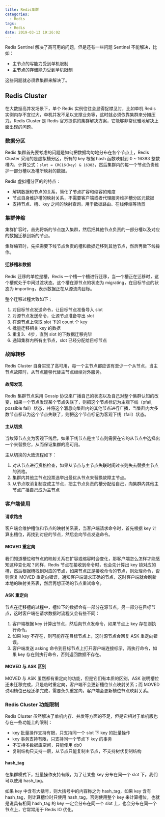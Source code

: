 ```yaml
---
title: Redis集群
categories:
  - Redis
tags:
  - Redis
date: 2019-03-13 19:26:02
---
```


Redis Sentinel 解决了高可用的问题，但是还有一些问题 Sentinel 不能解决，<!-- more -->比如：

- 主节点的写能力受到单机限制
- 主节点的存储能力受到单机限制

这些问题就必须靠集群来解决了。

## Redis Cluster

在大数据高并发场景下，单个 Redis 实例往往会显得捉襟见肘，比如单机 Redis 实例内存不宜过大，单机并发不足以支撑业务等，这时就必须依靠集群来分摊压力。Redis Cluster 是 Redis 官方提供的集群解决方案，它能够非常优雅地解决上面出现的问题。

### 数据分区

Redis 集群首先要考虑的问题是如何把数据均匀地分布在各个节点上，Redis Cluster 采用的是虚拟槽分区，所有的 key 根据 hash 函数映射到 0 ~ 16383 整数槽内，计算公式：```slot = CRC16(key) & 16383```，然后集群内的每一个节点负责维护一部分槽以及槽所映射的数据。

Redis 虚拟槽分区的的特点：

- 解耦数据和节点的关系，简化了节点扩容和缩容的难度
- 节点自身维护槽的映射关系，不需要客户端或者代理服务维护槽分区元数据
- 支持节点、槽、key 之间的映射查询，用于数据路由、在线伸缩等场景


### 集群伸缩

集群扩容时，首先将新的节点加入集群，然后把其他节点负责的一部分槽以及对应的数据迁移到新的节点。

集群缩容时，先把需要下线节点负责的槽和数据迁移到其他节点，然后再做下线操作。

#### 迁移槽和数据

Redis 迁移的单位是槽，Redis 一个槽一个槽进行迁移，当一个槽正在迁移时，这个槽就处于中间过渡状态。这个槽在源节点的状态为 migrating，在目标节点的状态为 importing，表示数据正在从源流向目标。

整个迁移过程大致如下：

1. 对目标节点发送命令，让目标节点准备导入 slot
2. 对源节点发送命令，让源节点准备导出 slot
3. 在源节点上获取 slot 下的 count 个 key
4. 批量迁移相关 key 的数据
5. 重复3、4步，直到 slot 的下数据迁移完毕
6. 通知集群内所有主节点，slot 已经分配给目标节点


### 故障转移

Redis Cluster 自身实现了高可用，每一个主节点都应该有至少一个从节点，当主节点故障时，从节点能够代替主节点继续对外服务。

#### 故障发现

Redis 集群节点采用 Gossip 协议来广播自己的状态以及自己对整个集群认知的改变，如果一个节点发现某个节点失联了，则把这个节点标记为主观下线（pfail, possible fail）状态，并将这个消息向集群内的其他节点进行广播，当集群内大多数节点都认为这个节点失联了，则把这个节点标记为客观下线（fail）状态。

#### 主从切换

当故障节点变为客观下线后，如果下线节点是主节点则需要在它的从节点中选择出一个来替换它，从而保证集群的高可用。

主从切换的大致流程如下：

1. 对从节点进行资格检查，如果从节点与主节点失联时间过长则失去替换主节点的资格。
2. 集群内其他主节点投票选举出最优从节点来替换故障主节点。
3. 从节点取消复制变成主节点，把主节点负责的槽分配给自己，向集群内其他主节点广播自己成为主节点



### 客户端使用

#### 请求路由

客户端会维护槽位和节点的映射关系表，当客户端请求命令时，首先根据 key 计算出槽位，再找到对应的节点，然后会向节点发送命令。

#### MOVED 重定向

我们知道槽位和节点的映射关系在扩容或缩容时会变化，那客户端怎么怎样才能感知这种变化呢？同样，Redis 节点在接收到命令时，也会先计算出 key 锁对应的槽，然后根据槽找到对应的节点，如果节点正是接收命令的节点，则处理命令，否则恢复 MOVED 重定向错误，通知客户端请求正确的节点，这时客户端就会刷新本地的映射关系表，然后再想正确的节点重试命令。

#### ASK 重定向

节点在迁移槽的过程中，槽位下的数据会有一部分在源节点，另一部分在目标节点，这时客户端在请求数据时流程又会有些不同：

1. 客户端根据 key 计算出节点，然后向节点发命令，如果节点上 key 存在则执行命令。
2. 如果 key 不存在，则可能存在目标节点上，这时源节点会回复 ASK 重定向错误。
3. 客户端发送 asking 命令到目标节点上打开客户端连接标示，再执行命令，如果 key 存在则执行命令，否则返回数据不存在。

#### MOVED 与 ASK 区别

MOVED 与 ASK 虽然都有重定向的功能，但是它们有本质的区别，ASK 说明槽位还未迁移完成，只是临时重定向，客户端不会更新槽位节点映射关系；而 MOVED 说明槽位已经迁移完成，需要永久重定向，客户端会更新槽位节点映射关系。




### Redis Cluster 功能限制

Redis Cluster 虽然解决了单机内存、并发等方面的不足，但是它相对于单机版也存在一些功能上的限制：

- key 批量操作支持有限，只支持同一个 slot 下 key 的批量操作
- key 事务支持有限，只支持同一个节点下 key 的事务
- 不支持多数据库空间，只能使用 db0
- 复制结构只支持一层，从节点只能复制主节点，不支持树状复制结构

#### hash_tag

在集群模式下，批量操作支持有限，为了让某些 key 分布在同一个 slot 下，我们可以使用 hash_tag。

如果 key 中含有大括号，则大括号中的内容称之为 hash_tag，如果 key 含有 hash_tag，则计算槽位时只使用 hash_tag，否则使用整个 key 来计算槽位，也就是说具有相同 hash_tag 的 key 一定会分布在同一个 slot 上，也会分布在同一个节点上，它常常用于 Redis IO 优化。



